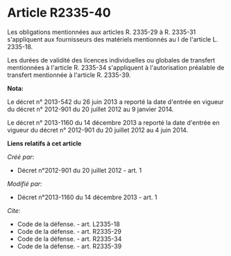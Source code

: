 # Article R2335-40

Les obligations mentionnées aux articles R. 2335-29 à R. 2335-31 s'appliquent aux fournisseurs des matériels mentionnés au I
de l'article L. 2335-18. 

Les durées de validité des licences individuelles ou globales de transfert mentionnées à l'article R. 2335-34 s'appliquent à
l'autorisation préalable de transfert mentionnée à l'article R. 2335-39.

**Nota:**

Le décret n° 2013-542 du 26 juin 2013 a reporté la date d'entrée en vigueur du décret n° 2012-901 du 20 juillet 2012 au 9
janvier 2014.

Le décret n° 2013-1160 du 14 décembre 2013 a reporté la date d'entrée en vigueur du décret n° 2012-901 du 20 juillet 2012 au
4 juin 2014.

**Liens relatifs à cet article**

_Créé par_:

  - Décret n°2012-901 du 20 juillet 2012 - art. 1

_Modifié par_:

  - Décret n°2013-1160 du 14 décembre 2013 - art. 1

_Cite_:

  - Code de la défense. - art. L2335-18
  - Code de la défense. - art. R2335-29
  - Code de la défense. - art. R2335-34
  - Code de la défense. - art. R2335-39
